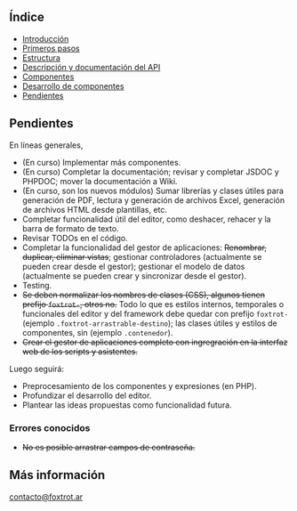 ## Índice

- [Introducción](../README.md)
- [Primeros pasos](https://github.com/gquagliano/experimental-foxtrot-framework/wiki/Primeros-pasos)
- [Estructura](estructura.md)
- [Descripción y documentación del API](api.md)
- [Componentes](componentes.md)
- [Desarrollo de componentes](componentes-estructura.md)
- [Pendientes](pendientes.md)

## Pendientes

En líneas generales,

- (En curso) Implementar más componentes.
- (En curso) Completar la documentación; revisar y completar JSDOC y PHPDOC; mover la documentación a Wiki.
- (En curso, son los nuevos módulos) Sumar librerías y clases útiles para generación de PDF, lectura y generación de archivos Excel, generación de archivos HTML desde plantillas, etc.
- Completar funcionalidad útil del editor, como deshacer, rehacer y la barra de formato de texto.
- Revisar TODOs en el código.
- Completar la funcionalidad del gestor de aplicaciones: ~~Renombrar, duplicar, eliminar vistas~~; gestionar controladores (actualmente se pueden crear desde el gestor); gestionar el modelo de datos (actualmente se pueden crear y sincronizar desde el gestor).
- Testing.
- ~~Se deben normalizar los nombres de clases (CSS), algunos tienen prefijo `foxtrot-`, otros no.~~ Todo lo que es estilos internos, temporales o funcionales del editor y del framework debe quedar con prefijo `foxtrot-` (ejemplo `.foxtrot-arrastrable-destino`); las clases útiles y estilos de componentes, sin (ejemplo `.contenedor`).
- ~~Crear el gestor de aplicaciones completo con ingregración en la interfaz web de los scripts y asistentes.~~

Luego seguirá:

- Preprocesamiento de los componentes y expresiones (en PHP).
- Profundizar el desarrollo del editor.
- Plantear las ideas propuestas como funcionalidad futura.

### Errores conocidos

- ~~No es posible arrastrar campos de contraseña.~~

## Más información

contacto@foxtrot.ar
